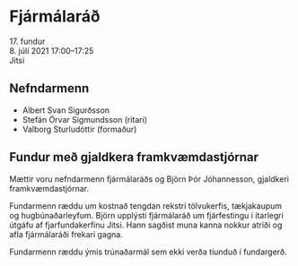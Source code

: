 # Fjármálaráð

17\. fundur  
8\. júlí 2021 17:00–17:25  
Jitsi

## Nefndarmenn

* Albert Svan Sigurðsson
* Stefán Örvar Sigmundsson (ritari)
* Valborg Sturludóttir (formaður)

## Fundur með gjaldkera framkvæmdastjórnar

Mættir voru nefndarmenn fjármálaráðs og Björn Þór Jóhannesson, gjaldkeri framkvæmdastjórnar.

Fundarmenn ræddu um kostnað tengdan rekstri tölvukerfis, tækjakaupum og hugbúnaðarleyfum. Björn upplýsti fjármálaráð um fjárfestingu í ítarlegri útgáfu af fjarfundakerfinu Jitsi. Hann sagðist muna kanna nokkur atriði og afla fjármálaráði frekari gagna.

Fundarmenn ræddu ýmis trúnaðarmál sem ekki verða tíunduð í fundargerð.